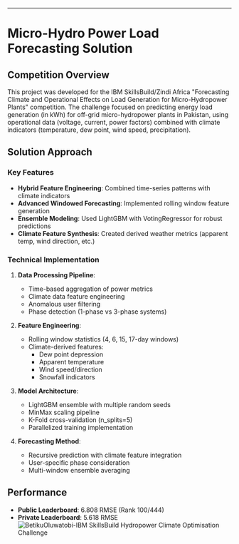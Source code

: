 ---

# Micro-Hydro Power Load Forecasting Solution

## Competition Overview
This project was developed for the IBM SkillsBuild/Zindi Africa "Forecasting Climate and Operational Effects on Load Generation for Micro-Hydropower Plants" competition. The challenge focused on predicting energy load generation (in kWh) for off-grid micro-hydropower plants in Pakistan, using operational data (voltage, current, power factors) combined with climate indicators (temperature, dew point, wind speed, precipitation).

## Solution Approach
### Key Features
- **Hybrid Feature Engineering**: Combined time-series patterns with climate indicators
- **Advanced Windowed Forecasting**: Implemented rolling window feature generation
- **Ensemble Modeling**: Used LightGBM with VotingRegressor for robust predictions
- **Climate Feature Synthesis**: Created derived weather metrics (apparent temp, wind direction, etc.)

### Technical Implementation
1. **Data Processing Pipeline**:
   - Time-based aggregation of power metrics
   - Climate data feature engineering
   - Anomalous user filtering
   - Phase detection (1-phase vs 3-phase systems)

2. **Feature Engineering**:
   - Rolling window statistics (4, 6, 15, 17-day windows)
   - Climate-derived features:
     - Dew point depression
     - Apparent temperature
     - Wind speed/direction
     - Snowfall indicators

3. **Model Architecture**:
   - LightGBM ensemble with multiple random seeds
   - MinMax scaling pipeline
   - K-Fold cross-validation (n_splits=5)
   - Parallelized training implementation

4. **Forecasting Method**:
   - Recursive prediction with climate feature integration
   - User-specific phase consideration
   - Multi-window ensemble averaging

## Performance
- **Public Leaderboard**: 6.808 RMSE (Rank 100/444)
- **Private Leaderboard**: 5.618 RMSE
![BetikuOluwatobi-IBM SkillsBuild Hydropower Climate Optimisation Challenge ](https://github.com/user-attachments/assets/7c8991c2-c2e9-413c-8ac3-9c95606e9583)



